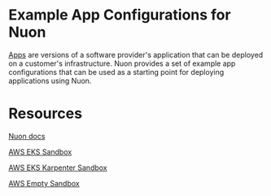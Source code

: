 # Example App Configurations for Nuon

[Apps](https://docs.nuon.co/concepts/apps) are versions of a software provider's application that can be deployed on a customer's infrastructure. Nuon provides a set of example app configurations that can be used as a starting point for deploying applications using Nuon.

# Resources

[Nuon docs](https://docs.nuon.co)

[AWS EKS Sandbox](https://github.com/nuonco/aws-eks-sandbox)

[AWS EKS Karpenter Sandbox](https://github.com/nuonco/aws-eks-karpenter-sandbox)

[AWS Empty Sandbox](https://github.com/nuonco/aws-empty-sandbox)